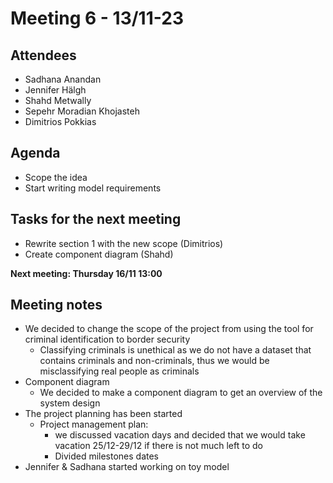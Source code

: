 # Meeting 6 - 13/11-23

## Attendees
- Sadhana Anandan
- Jennifer Hälgh
- Shahd Metwally
- Sepehr Moradian Khojasteh
- Dimitrios Pokkias

## Agenda
- Scope the idea
- Start writing model requirements

## Tasks for the next meeting
- Rewrite section 1 with the new scope (Dimitrios)
- Create component diagram (Shahd)



**Next meeting: Thursday 16/11 13:00**

## Meeting notes
- We decided to change the scope of the project from using the tool for criminal identification to border security
    - Classifying criminals is unethical as we do not have a dataset that contains criminals and non-criminals, thus we would be misclassifying real people as criminals
- Component diagram
    - We decided to make a component diagram to get an overview of the system design
- The project planning has been started
    - Project management plan: 
        - we discussed vacation days and decided that we would take vacation 25/12-29/12 if there is not much left to do
        - Divided milestones dates 
- Jennifer & Sadhana started working on toy model


